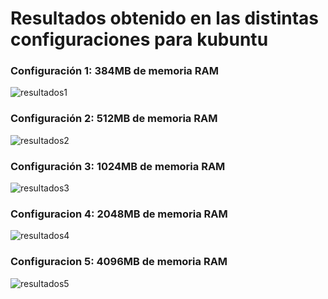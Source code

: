 Resultados obtenido en las distintas configuraciones para kubuntu
=================================================================

### Configuración 1: 384MB de memoria RAM

![resultados1](https://dl.dropbox.com/s/15a9a35pf7tsepa/configuracion1_k.png)

### Configuración 2: 512MB de memoria RAM

![resultados2](https://dl.dropbox.com/s/n4qegm8d1bptxz1/configuracion2_k.png)

### Configuración 3: 1024MB de memoria RAM

![resultados3](https://dl.dropbox.com/s/9r8jx0f3zfg04ow/configuracion3_k.png)

### Configuracion 4: 2048MB de memoria RAM

![resultados4](https://dl.dropbox.com/s/caj62w1jpu326if/configuracion4_k_2.png)

### Configuracion 5: 4096MB de memoria RAM

![resultados5](https://dl.dropbox.com/s/a37vsr66vibyq59/configuracion5_k_2.png)


